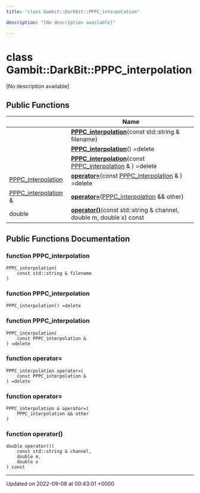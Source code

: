```yaml
---
title: "class Gambit::DarkBit::PPPC_interpolation"

description: "[No description available]"

---
```


# class Gambit::DarkBit::PPPC_interpolation



[No description available]

## Public Functions

|                | Name           |
| -------------- | -------------- |
| | **[PPPC_interpolation](/documentation/code/classes/classgambit_1_1darkbit_1_1pppc__interpolation/#function-pppc-interpolation)**(const std::string & filename) |
| | **[PPPC_interpolation](/documentation/code/classes/classgambit_1_1darkbit_1_1pppc__interpolation/#function-pppc-interpolation)**() =delete |
| | **[PPPC_interpolation](/documentation/code/classes/classgambit_1_1darkbit_1_1pppc__interpolation/#function-pppc-interpolation)**(const [PPPC_interpolation](/documentation/code/classes/classgambit_1_1darkbit_1_1pppc__interpolation/) & ) =delete |
| [PPPC_interpolation](/documentation/code/classes/classgambit_1_1darkbit_1_1pppc__interpolation/) | **[operator=](/documentation/code/classes/classgambit_1_1darkbit_1_1pppc__interpolation/#function-operator)**(const [PPPC_interpolation](/documentation/code/classes/classgambit_1_1darkbit_1_1pppc__interpolation/) & ) =delete |
| [PPPC_interpolation](/documentation/code/classes/classgambit_1_1darkbit_1_1pppc__interpolation/) & | **[operator=](/documentation/code/classes/classgambit_1_1darkbit_1_1pppc__interpolation/#function-operator)**([PPPC_interpolation](/documentation/code/classes/classgambit_1_1darkbit_1_1pppc__interpolation/) && other) |
| double | **[operator()](/documentation/code/classes/classgambit_1_1darkbit_1_1pppc__interpolation/#function-operator)**(const std::string & channel, double m, double x) const |

## Public Functions Documentation

### function PPPC_interpolation

```
PPPC_interpolation(
    const std::string & filename
)
```


### function PPPC_interpolation

```
PPPC_interpolation() =delete
```


### function PPPC_interpolation

```
PPPC_interpolation(
    const PPPC_interpolation & 
) =delete
```


### function operator=

```
PPPC_interpolation operator=(
    const PPPC_interpolation & 
) =delete
```


### function operator=

```
PPPC_interpolation & operator=(
    PPPC_interpolation && other
)
```


### function operator()

```
double operator()(
    const std::string & channel,
    double m,
    double x
) const
```


-------------------------------

Updated on 2022-09-08 at 00:43:01 +0000